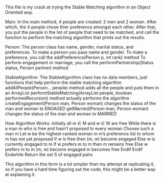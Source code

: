 This file is my crack at trying the Stable Matching algorithm in an Object Oriented way.

Main:
    In the main method, 4 people are created: 2 men and 2 woman. 
    After which, the 4 people chose thier preference amongst each other.
    After that, you put the people in the list of people that need to be matched, and call the function to perform the matching algorithm that prints out the results.

Person:
    The person class has name, gender, marital status, and preferences.
    To make a person you pass name and gender.
    To make a preference, you call the addPreference(Person p, int rank) method
    To perform engagement or marriage, you call the performPartnership(Status status, Person partner) method

StableAlgorithm:
    The StableAlgorithm class has no data members, just functions that help perform the stable matching algorithm
    addAllPeople(Person... people) method adds all the people and puts them in an ArrayList
    performStableMatching(ArrayList<Person> people, boolean performedRecursion) method actually performs the algorithm
    createEngagement(Person man, Person woman) changes the status of the man and woman to ENGAGED
    getMarried(Person man, Person woman) changes the status of the man and woman to MARRIED

How Algorithm Works:
    Initially all m ∈ M and w ∈ W are free
    While there is a man m who is free and hasn’t proposed to every woman
        Choose such a man m
        Let w be the highest-ranked woman in m’s preference list
        to whom m has not yet proposed
        If w is free then
            (m, w) become engaged
        Else w is currently engaged to m
            If w prefers m to m then
                m remains free
            Else w prefers m to m
                (m, w) become engaged
                m becomes free
            Endif
        Endif
    Endwhile
Return the set S of engaged pairs

This algorithm in this form is a lot simpler than my attempt at replicating it, so if you have a hard time figuring out the code, this might be a better way at explaining it.